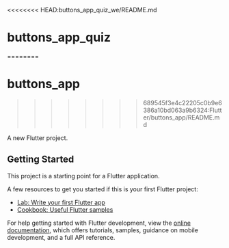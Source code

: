 <<<<<<<< HEAD:buttons_app_quiz_we/README.md
# buttons_app_quiz
========
# buttons_app
>>>>>>>> 689545f3e4c22205c0b9e6386a10bd063a9b6324:Flutter/buttons_app/README.md

A new Flutter project.

## Getting Started

This project is a starting point for a Flutter application.

A few resources to get you started if this is your first Flutter project:

- [Lab: Write your first Flutter app](https://docs.flutter.dev/get-started/codelab)
- [Cookbook: Useful Flutter samples](https://docs.flutter.dev/cookbook)

For help getting started with Flutter development, view the
[online documentation](https://docs.flutter.dev/), which offers tutorials,
samples, guidance on mobile development, and a full API reference.
